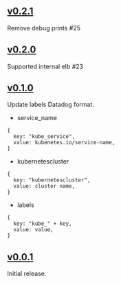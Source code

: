 ## [v0.2.1](https://github.com/koudaiii/sltd/releases/tag/v0.2.1)

Remove debug prints #25

## [v0.2.0](https://github.com/koudaiii/sltd/releases/tag/v0.2.0)

Supported internal elb #23

## [v0.1.0](https://github.com/koudaiii/sltd/releases/tag/v0.1.0)

Update labels Datadog format.

- service_name

```
{
  key: "kube_service",
  value: kubenetes.io/service-name,
}
```

- kubernetescluster

```
{
  key: "kubernetescluster",
  value: cluster name,
}
```

- labels

```
{
  key: "kube_" + key,
  value: value,
}
```

## [v0.0.1](https://github.com/koudaiii/sltd/releases/tag/v0.0.1)

Initial release.
